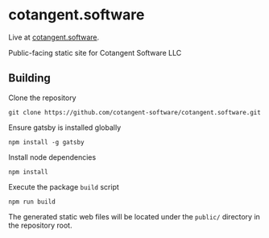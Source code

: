 # cotangent.software
Live at [cotangent.software](https://cotangent.software).

Public-facing static site for Cotangent Software LLC

## Building
Clone the repository
```
git clone https://github.com/cotangent-software/cotangent.software.git
```
Ensure gatsby is installed globally
```
npm install -g gatsby
```
Install node dependencies
```
npm install
```
Execute the package `build` script
```
npm run build
```
The generated static web files will be located under the `public/` directory in the repository root.
